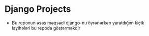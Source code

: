# Django Projects
- Bu reponun əsas məqsədi django-nu öyrənərkən yaratdığım kiçik layihələri bu repoda göstərməkdir
